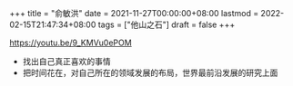 +++
title = "俞敏洪"
date = 2021-11-27T00:00:00+08:00
lastmod = 2022-02-15T21:47:34+08:00
tags = ["他山之石"]
draft = false
+++

<https://youtu.be/9_KMVu0ePOM>

- 找出自己真正喜欢的事情
- 把时间花在，对自己所在的领域发展的布局，世界最前沿发展的研究上面
